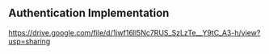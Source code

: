## Authentication Implementation

https://drive.google.com/file/d/1iwf16ll5Nc7RUS_SzLzTe__Y9tC_A3-h/view?usp=sharing
